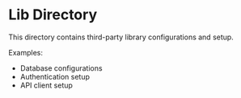# Lib Directory

This directory contains third-party library configurations and setup.

Examples:
- Database configurations
- Authentication setup
- API client setup
